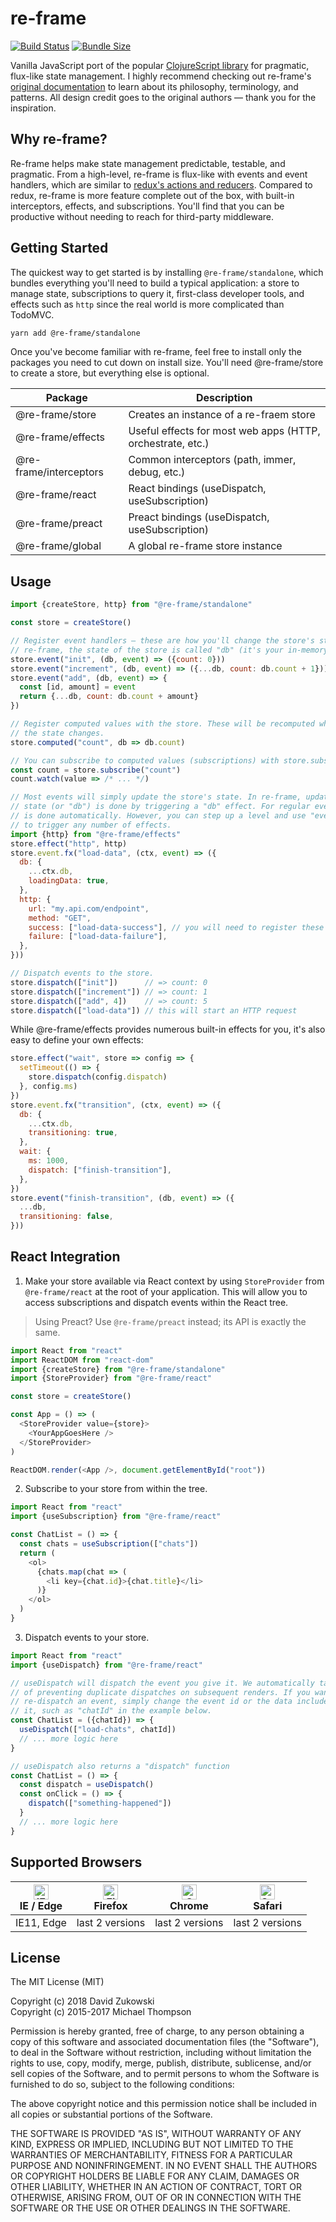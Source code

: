 # re-frame

[![Build Status](https://travis-ci.com/davezuko/re-frame.svg?branch=master)](https://travis-ci.com/davezuko/re-frame)
[![Bundle Size](https://badgen.net/bundlephobia/minzip/@re-frame/standalone)](https://bundlephobia.com/result?p=@re-frame/standalone)

Vanilla JavaScript port of the popular [ClojureScript library](https://github.com/Day8/re-frame) for pragmatic, flux-like state management. I highly recommend checking out re-frame's [original documentation](https://github.com/Day8/re-frame/blob/master/docs/INTRO.md) to learn about its philosophy, terminology, and patterns. All design credit goes to the original authors — thank you for the inspiration.

## Why re-frame?

Re-frame helps make state management predictable, testable, and pragmatic. From a high-level, re-frame is flux-like with events and event handlers, which are similar to [redux's actions and reducers](./docs/re-frame-vs-redux.md). Compared to redux, re-frame is more feature complete out of the box, with built-in interceptors, effects, and subscriptions. You'll find that you can be productive without needing to reach for third-party middleware.

## Getting Started

The quickest way to get started is by installing `@re-frame/standalone`, which bundles everything you'll need to build a typical application: a store to manage state, subscriptions to query it, first-class developer tools, and effects such as `http` since the real world is more complicated than TodoMVC.

```sh
yarn add @re-frame/standalone
```

Once you've become familiar with re-frame, feel free to install only the packages you need to cut down on install size. You'll need @re-frame/store to create a store, but everything else is optional.

| Package                | Description                                                |
| ---------------------- | ---------------------------------------------------------- |
| @re-frame/store        | Creates an instance of a re-fraem store                    |
| @re-frame/effects      | Useful effects for most web apps (HTTP, orchestrate, etc.) |
| @re-frame/interceptors | Common interceptors (path, immer, debug, etc.)             |
| @re-frame/react        | React bindings (useDispatch, useSubscription)              |
| @re-frame/preact       | Preact bindings (useDispatch, useSubscription)             |
| @re-frame/global       | A global re-frame store instance                           |

## Usage

```js
import {createStore, http} from "@re-frame/standalone"

const store = createStore()

// Register event handlers — these are how you'll change the store's state. In
// re-frame, the state of the store is called "db" (it's your in-memory database).
store.event("init", (db, event) => ({count: 0}))
store.event("increment", (db, event) => ({...db, count: db.count + 1}))
store.event("add", (db, event) => {
  const [id, amount] = event
  return {...db, count: db.count + amount}
})

// Register computed values with the store. These will be recomputed whenever
// the state changes.
store.computed("count", db => db.count)

// You can subscribe to computed values (subscriptions) with store.subscribe:
const count = store.subscribe("count")
count.watch(value => /* ... */)

// Most events will simply update the store's state. In re-frame, updating the
// state (or "db") is done by triggering a "db" effect. For regular events, this
// is done automatically. However, you can step up a level and use "event.fx"
// to trigger any number of effects.
import {http} from "@re-frame/effects"
store.effect("http", http)
store.event.fx("load-data", (ctx, event) => ({
  db: {
    ...ctx.db,
    loadingData: true,
  },
  http: {
    url: "my.api.com/endpoint",
    method: "GET",
    success: ["load-data-success"], // you will need to register these events as well
    failure: ["load-data-failure"],
  },
}))

// Dispatch events to the store.
store.dispatch(["init"])      // => count: 0
store.dispatch(["increment"]) // => count: 1
store.dispatch(["add", 4])    // => count: 5
store.dispatch(["load-data"]) // this will start an HTTP request
```

While @re-frame/effects provides numerous built-in effects for you, it's also
easy to define your own effects:

```js
store.effect("wait", store => config => {
  setTimeout(() => {
    store.dispatch(config.dispatch)
  }, config.ms)
})
store.event.fx("transition", (ctx, event) => ({
  db: {
    ...ctx.db,
    transitioning: true,
  },
  wait: {
    ms: 1000,
    dispatch: ["finish-transition"],
  },
})
store.event("finish-transition", (db, event) => ({
  ...db,
  transitioning: false,
}))
```

## React Integration

1. Make your store available via React context by using `StoreProvider` from `@re-frame/react` at the root of your application. This will allow you to access subscriptions and dispatch events within the React tree.

> Using Preact? Use `@re-frame/preact` instead; its API is exactly the same.

```js
import React from "react"
import ReactDOM from "react-dom"
import {createStore} from "@re-frame/standalone"
import {StoreProvider} from "@re-frame/react"

const store = createStore()

const App = () => (
  <StoreProvider value={store}>
    <YourAppGoesHere />
  </StoreProvider>
)

ReactDOM.render(<App />, document.getElementById("root"))
```

2. Subscribe to your store from within the tree.

```js
import React from "react"
import {useSubscription} from "@re-frame/react"

const ChatList = () => {
  const chats = useSubscription(["chats"])
  return (
    <ol>
      {chats.map(chat => (
        <li key={chat.id}>{chat.title}</li>
      )}
    </ol>
  )
}
```

3. Dispatch events to your store.

```js
import React from "react"
import {useDispatch} from "@re-frame/react"

// useDispatch will dispatch the event you give it. We automatically take care
// of preventing duplicate dispatches on subsequent renders. If you want to
// re-dispatch an event, simply change the event id or the data included with
// it, such as "chatId" in the example below.
const ChatList = ({chatId}) => {
  useDispatch(["load-chats", chatId])
  // ... more logic here
}

// useDispatch also returns a "dispatch" function
const ChatList = () => {
  const dispatch = useDispatch()
  const onClick = () => {
    dispatch(["something-happened"])
  }
  // ... more logic here
}
```

## Supported Browsers

| [<img src="https://raw.githubusercontent.com/alrra/browser-logos/master/src/edge/edge_48x48.png" alt="IE / Edge" width="24px" height="24px" />](http://godban.github.io/browsers-support-badges/)</br>IE / Edge | [<img src="https://raw.githubusercontent.com/alrra/browser-logos/master/src/firefox/firefox_48x48.png" alt="Firefox" width="24px" height="24px" />](http://godban.github.io/browsers-support-badges/)</br>Firefox | [<img src="https://raw.githubusercontent.com/alrra/browser-logos/master/src/chrome/chrome_48x48.png" alt="Chrome" width="24px" height="24px" />](http://godban.github.io/browsers-support-badges/)</br>Chrome | [<img src="https://raw.githubusercontent.com/alrra/browser-logos/master/src/safari/safari_48x48.png" alt="Safari" width="24px" height="24px" />](http://godban.github.io/browsers-support-badges/)</br>Safari |
| --------------------------------------------------------------------------------------------------------------------------------------------------------------------------------------------------------------- | ----------------------------------------------------------------------------------------------------------------------------------------------------------------------------------------------------------------- | ------------------------------------------------------------------------------------------------------------------------------------------------------------------------------------------------------------- | ------------------------------------------------------------------------------------------------------------------------------------------------------------------------------------------------------------- |
| IE11, Edge                                                                                                                                                                                                      | last 2 versions                                                                                                                                                                                                   | last 2 versions                                                                                                                                                                                               | last 2 versions                                                                                                                                                                                               |

## License

The MIT License (MIT)

Copyright (c) 2018 David Zukowski<br />
Copyright (c) 2015-2017 Michael Thompson

Permission is hereby granted, free of charge, to any person obtaining a copy
of this software and associated documentation files (the "Software"), to deal
in the Software without restriction, including without limitation the rights
to use, copy, modify, merge, publish, distribute, sublicense, and/or sell
copies of the Software, and to permit persons to whom the Software is
furnished to do so, subject to the following conditions:

The above copyright notice and this permission notice shall be included in
all copies or substantial portions of the Software.

THE SOFTWARE IS PROVIDED "AS IS", WITHOUT WARRANTY OF ANY KIND, EXPRESS OR
IMPLIED, INCLUDING BUT NOT LIMITED TO THE WARRANTIES OF MERCHANTABILITY,
FITNESS FOR A PARTICULAR PURPOSE AND NONINFRINGEMENT. IN NO EVENT SHALL THE
AUTHORS OR COPYRIGHT HOLDERS BE LIABLE FOR ANY CLAIM, DAMAGES OR OTHER
LIABILITY, WHETHER IN AN ACTION OF CONTRACT, TORT OR OTHERWISE, ARISING FROM,
OUT OF OR IN CONNECTION WITH THE SOFTWARE OR THE USE OR OTHER DEALINGS IN
THE SOFTWARE.
